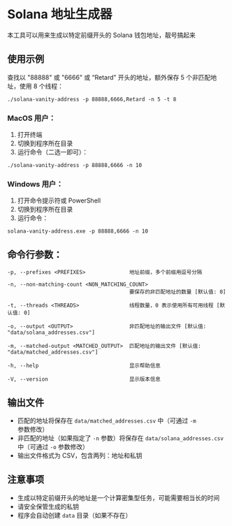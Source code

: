 # Solana 地址生成器

本工具可以用来生成以特定前缀开头的 Solana 钱包地址，靓号搞起来

## 使用示例

查找以 "88888" 或 "6666" 或 “Retard” 开头的地址，额外保存 5 个非匹配地址，使用 8 个线程：

```
./solana-vanity-address -p 88888,6666,Retard -n 5 -t 8
```

### MacOS 用户：

1. 打开终端
2. 切换到程序所在目录
3. 运行命令（二选一即可）：

```
./solana-vanity-address -p 88888,6666 -n 10
```

### Windows 用户：

1. 打开命令提示符或 PowerShell
2. 切换到程序所在目录
3. 运行命令：

```
solana-vanity-address.exe -p 88888,6666 -n 10
```

## 命令行参数：

```
-p, --prefixes <PREFIXES>              地址前缀，多个前缀用逗号分隔

-n, --non-matching-count <NON_MATCHING_COUNT>
                                       要保存的非匹配地址的数量 [默认值: 0]

-t, --threads <THREADS>                线程数量，0 表示使用所有可用线程 [默认值: 0]

-o, --output <OUTPUT>                  非匹配地址的输出文件 [默认值: "data/solana_addresses.csv"]

-m, --matched-output <MATCHED_OUTPUT>  匹配地址的输出文件 [默认值: "data/matched_addresses.csv"]

-h, --help                             显示帮助信息

-V, --version                          显示版本信息
```

## 输出文件

- 匹配的地址将保存在 `data/matched_addresses.csv` 中（可通过 `-m` 参数修改）
- 非匹配的地址（如果指定了 `-n` 参数）将保存在 `data/solana_addresses.csv` 中（可通过 `-o` 参数修改）
- 输出文件格式为 CSV，包含两列：地址和私钥

## 注意事项

- 生成以特定前缀开头的地址是一个计算密集型任务，可能需要相当长的时间
- 请安全保管生成的私钥
- 程序会自动创建 `data` 目录（如果不存在）
